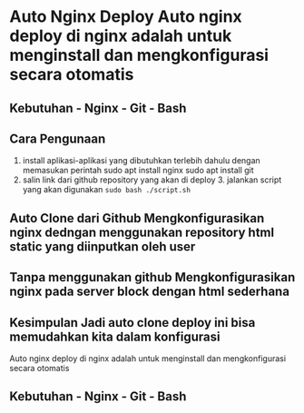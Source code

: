 # Auto Nginx Deploy Auto nginx deploy di nginx adalah untuk menginstall dan mengkonfigurasi secara otomatis 

## Kebutuhan - Nginx - Git - Bash

## Cara Pengunaan 
1. install aplikasi-aplikasi yang dibutuhkan terlebih dahulu dengan memasukan perintah
sudo apt install 
nginx sudo apt install git
2. salin link dari github repository yang akan di deploy 3. jalankan script yang akan digunakan `sudo bash ./script.sh` 
## Auto Clone dari Github Mengkonfigurasikan nginx dedngan menggunakan repository html static yang diinputkan oleh user 

## Tanpa menggunakan github Mengkonfigurasikan nginx pada server block dengan html sederhana 

## Kesimpulan Jadi auto clone deploy ini bisa memudahkan kita dalam konfigurasi
Auto nginx deploy di nginx adalah untuk menginstall dan mengkonfigurasi secara otomatis 
## Kebutuhan  - Nginx - Git - Bash

